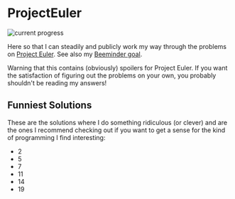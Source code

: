 # ProjectEuler
![current progress](https://projecteuler.net/profile/zedjacobi.png)

Here so that I can steadily and publicly work my way through the problems on 
[Project Euler](https://projecteuler.net). See also my 
[Beeminder goal](https://www.beeminder.com/zacharyjacobi/euler).

Warning that this contains (obviously) spoilers for Project Euler. If you want
the satisfaction of figuring out the problems on your own, you probably shouldn't
be reading my answers!

## Funniest Solutions
These are the solutions where I do something ridiculous (or clever) and are the ones I recommend
checking out if you want to get a sense for the kind of programming I find interesting:

* 2
* 5
* 7
* 11
* 14
* 19
